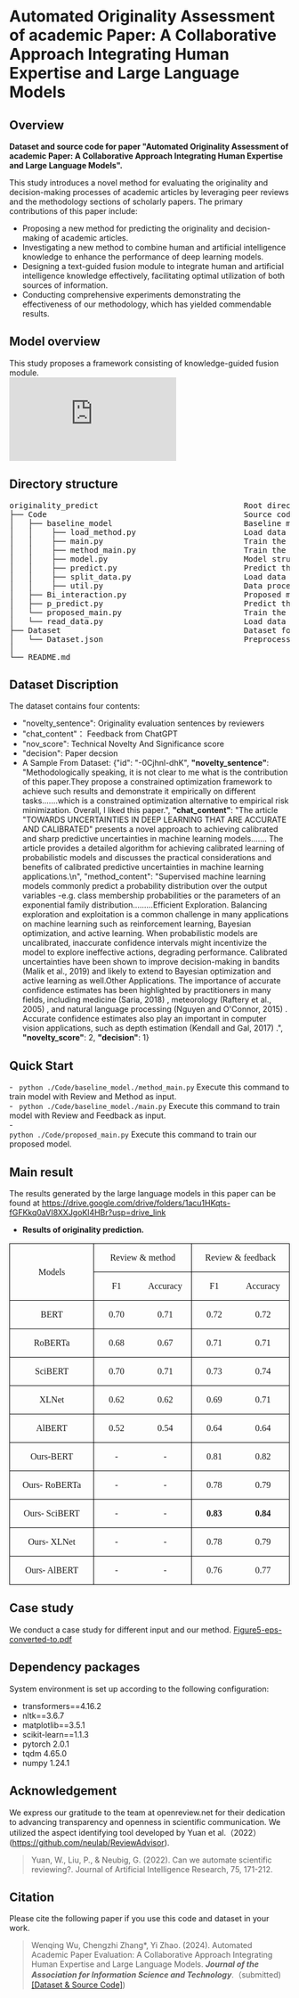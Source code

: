 # Automated Originality Assessment of academic Paper: A Collaborative Approach Integrating Human Expertise and Large Language Models

## Overview

**Dataset and source code for paper "Automated Originality Assessment of academic Paper: A Collaborative Approach Integrating Human Expertise and Large Language Models".**

This study introduces a novel method for evaluating the originality and decision-making processes of academic articles by leveraging peer reviews and the methodology sections of scholarly papers. The primary contributions of this paper include:

- Proposing a new method for predicting the originality and decision-making of academic articles.
- Investigating a new method to combine human and artificial intelligence knowledge to enhance the performance of deep learning models.
- Designing a text-guided fusion module to integrate human and artificial intelligence knowledge effectively, facilitating optimal utilization of both sources of information.
- Conducting comprehensive experiments demonstrating the effectiveness of our methodology, which has yielded commendable results.

## Model overview

This study proposes a framework consisting of knowledge-guided fusion module.<br>
![Figure4-eps-converted-to.pdf](https://github.com/user-attachments/files/20149405/Figure4-eps-converted-to.pdf)

## Directory structure

<pre>
originality_predict                               Root directory
├── Code                                          Source code folder
│   ├── baseline_model                            Baseline model folder
│   │    ├── load_method.py                       Load data for Review and Method as input
│   │    ├── main.py                              Train the model for Review and Feedback as input
│   │    ├── method_main.py                       Train the model for Review and Method as input
│   │    ├── model.py                             Model structure
│   │    ├── predict.py                           Predict the result
│   │    ├── split_data.py                        Load data for Review and Feedback as input
│   │    ├── util.py                              Data process tool
│   ├── Bi_interaction.py                         Proposed model structure      
│   ├── p_predict.py                              Predict the result
│   └── proposed_main.py                          Train the proposed model 
│   └── read_data.py                              Load data for Review and Feedback
├── Dataset                                       Dataset folder
│   └── Dataset.json                              Preprocessed Dataset
│
└── README.md
</pre>
## Dataset Discription

The dataset contains four contents: 
  - "novelty_sentence": Originality evaluation sentences by reviewers
  - "chat_content"： Feedback from ChatGPT
  - "nov_score":  Technical Novelty And Significance score
  - "decision":  Paper decsion
  - A Sample From Dataset: 
{"id": "-0Cjhnl-dhK",
**"novelty_sentence"**: "Methodologically speaking, it is not clear to me what is the contribution of this paper.They propose a constrained optimization framework to achieve such results and demonstrate it empirically on different tasks.......which is a constrained optimization alternative to empirical risk minimization. Overall, I liked this paper.", 
**"chat_content"**: "The article \"TOWARDS UNCERTAINTIES IN DEEP LEARNING THAT ARE ACCURATE AND CALIBRATED\" presents a novel approach to achieving calibrated and sharp predictive uncertainties in machine learning models....... The article provides a detailed algorithm for achieving calibrated learning of probabilistic models and discusses the practical considerations and benefits of calibrated predictive uncertainties in machine learning applications.\n", "method_content": "Supervised machine learning models commonly predict a probability distribution over the output variables -e.g. class membership probabilities or the parameters of an exponential family distribution.........Efficient Exploration. Balancing exploration and exploitation is a common challenge in many applications on machine learning such as reinforcement learning, Bayesian optimization, and active learning. When probabilistic models are uncalibrated, inaccurate confidence intervals might incentivize the model to explore ineffective actions, degrading performance. Calibrated uncertainties have been shown to improve decision-making in bandits (Malik et al., 2019) and likely to extend to Bayesian optimization and active learning as well.Other Applications. The importance of accurate confidence estimates has been highlighted by practitioners in many fields, including medicine (Saria, 2018) , meteorology (Raftery et al., 2005) , and natural language processing (Nguyen and O'Connor, 2015) . Accurate confidence estimates also play an important in computer vision applications, such as depth estimation (Kendall and Gal, 2017) .", 
**"novelty_score"**: 2, 
**"decision"**: 1}
## Quick Start

<b> </b>
    - <code> python ./Code/baseline_model./method_main.py</code>  Execute this command to train model with Review and Method as input.<br>
    - <code> python ./Code/baseline_model./main.py</code>  Execute this command to train model with Review and Feedback as input.<br>
    - <code> python ./Code/proposed_main.py</code>  Execute this command to train our proposed model.<br>
## Main result
The results generated by the large language models in this paper can be found at https://drive.google.com/drive/folders/1acu1HKqts-fGFKkq0aVI8XXJgoKl4HBr?usp=drive_link
- <b>Results of originality prediction.</b><br>
<div align=center>

<table class=MsoTableGrid border=1 cellspacing=0 cellpadding=0
 style='border-collapse:collapse;border:none'>
 <tr>
  <td width=184 rowspan=2 style='width:138.25pt;border:solid windowtext 1.0pt;
  padding:0cm 5.4pt 0cm 5.4pt'>
  <p class=MsoNormal align=center style='text-align:center'><a
  name="_Hlk160115425"><span lang=EN-US style='font-size:12.0pt;font-family:
  "Times New Roman",serif'>Models</span></a></p>
  </td>
  <td width=184 colspan=2 style='width:138.25pt;border:solid windowtext 1.0pt;
  border-left:none;padding:0cm 5.4pt 0cm 5.4pt'>
  <p class=MsoNormal align=center style='text-align:center'><span lang=EN-US
  style='font-size:12.0pt;font-family:"Times New Roman",serif'>Review &amp;
  method</span></p>
  </td>
  <td width=184 colspan=2 style='width:138.3pt;border:solid windowtext 1.0pt;
  border-left:none;padding:0cm 5.4pt 0cm 5.4pt'>
  <p class=MsoNormal align=center style='text-align:center'><span lang=EN-US
  style='font-size:12.0pt;font-family:"Times New Roman",serif'>Review &amp;
  feedback</span></p>
  </td>
 </tr>
 <tr>
  <td width=92 style='width:69.1pt;border:none;border-bottom:solid windowtext 1.0pt;
  padding:0cm 5.4pt 0cm 5.4pt'>
  <p class=MsoNormal align=center style='text-align:center'><span lang=EN-US
  style='font-size:12.0pt;font-family:"Times New Roman",serif'>F1</span></p>
  </td>
  <td width=92 style='width:69.15pt;border-top:none;border-left:none;
  border-bottom:solid windowtext 1.0pt;border-right:solid windowtext 1.0pt;
  padding:0cm 5.4pt 0cm 5.4pt'>
  <p class=MsoNormal align=center style='text-align:center'><span lang=EN-US
  style='font-size:12.0pt;font-family:"Times New Roman",serif'>Accuracy</span></p>
  </td>
  <td width=92 style='width:69.15pt;border:none;border-bottom:solid windowtext 1.0pt;
  padding:0cm 5.4pt 0cm 5.4pt'>
  <p class=MsoNormal align=center style='text-align:center'><span lang=EN-US
  style='font-size:12.0pt;font-family:"Times New Roman",serif'>F1</span></p>
  </td>
  <td width=92 style='width:69.15pt;border-top:none;border-left:none;
  border-bottom:solid windowtext 1.0pt;border-right:solid windowtext 1.0pt;
  padding:0cm 5.4pt 0cm 5.4pt'>
  <p class=MsoNormal align=center style='text-align:center'><span lang=EN-US
  style='font-size:12.0pt;font-family:"Times New Roman",serif'>Accuracy</span></p>
  </td>
 </tr>
 <tr>
  <td width=184 style='width:138.25pt;border:solid windowtext 1.0pt;border-top:
  none;padding:0cm 5.4pt 0cm 5.4pt'>
  <p class=MsoNormal align=center style='text-align:center'><span lang=EN-US
  style='font-size:12.0pt;font-family:"Times New Roman",serif'>BERT</span></p>
  </td>
  <td width=92 style='width:69.1pt;border:none;border-bottom:solid windowtext 1.0pt;
  padding:0cm 5.4pt 0cm 5.4pt'>
  <p class=MsoNormal align=center style='text-align:center'><span lang=EN-US
  style='font-size:12.0pt;font-family:"Times New Roman",serif'>0.70</span></p>
  </td>
  <td width=92 style='width:69.15pt;border-top:none;border-left:none;
  border-bottom:solid windowtext 1.0pt;border-right:solid windowtext 1.0pt;
  padding:0cm 5.4pt 0cm 5.4pt'>
  <p class=MsoNormal align=center style='text-align:center'><span lang=EN-US
  style='font-size:12.0pt;font-family:"Times New Roman",serif'>0.71</span></p>
  </td>
  <td width=92 style='width:69.15pt;border:none;border-bottom:solid windowtext 1.0pt;
  padding:0cm 5.4pt 0cm 5.4pt'>
  <p class=MsoNormal align=center style='text-align:center'><span lang=EN-US
  style='font-size:12.0pt;font-family:"Times New Roman",serif'>0.72</span></p>
  </td>
  <td width=92 style='width:69.15pt;border-top:none;border-left:none;
  border-bottom:solid windowtext 1.0pt;border-right:solid windowtext 1.0pt;
  padding:0cm 5.4pt 0cm 5.4pt'>
  <p class=MsoNormal align=center style='text-align:center'><span lang=EN-US
  style='font-size:12.0pt;font-family:"Times New Roman",serif'>0.72</span></p>
  </td>
 </tr>
 <tr>
  <td width=184 style='width:138.25pt;border:solid windowtext 1.0pt;border-top:
  none;padding:0cm 5.4pt 0cm 5.4pt'>
  <p class=MsoNormal align=center style='text-align:center'><span lang=EN-US
  style='font-size:12.0pt;font-family:"Times New Roman",serif'>RoBERTa</span></p>
  </td>
  <td width=92 style='width:69.1pt;border:none;border-bottom:solid windowtext 1.0pt;
  padding:0cm 5.4pt 0cm 5.4pt'>
  <p class=MsoNormal align=center style='text-align:center'><span lang=EN-US
  style='font-size:12.0pt;font-family:"Times New Roman",serif'>0.68</span></p>
  </td>
  <td width=92 style='width:69.15pt;border-top:none;border-left:none;
  border-bottom:solid windowtext 1.0pt;border-right:solid windowtext 1.0pt;
  padding:0cm 5.4pt 0cm 5.4pt'>
  <p class=MsoNormal align=center style='text-align:center'><span lang=EN-US
  style='font-size:12.0pt;font-family:"Times New Roman",serif'>0.67</span></p>
  </td>
  <td width=92 style='width:69.15pt;border:none;border-bottom:solid windowtext 1.0pt;
  padding:0cm 5.4pt 0cm 5.4pt'>
  <p class=MsoNormal align=center style='text-align:center'><span lang=EN-US
  style='font-size:12.0pt;font-family:"Times New Roman",serif'>0.71</span></p>
  </td>
  <td width=92 style='width:69.15pt;border-top:none;border-left:none;
  border-bottom:solid windowtext 1.0pt;border-right:solid windowtext 1.0pt;
  padding:0cm 5.4pt 0cm 5.4pt'>
  <p class=MsoNormal align=center style='text-align:center'><span lang=EN-US
  style='font-size:12.0pt;font-family:"Times New Roman",serif'>0.71</span></p>
  </td>
 </tr>
 <tr>
  <td width=184 style='width:138.25pt;border:solid windowtext 1.0pt;border-top:
  none;padding:0cm 5.4pt 0cm 5.4pt'>
  <p class=MsoNormal align=center style='text-align:center'><span lang=EN-US
  style='font-size:12.0pt;font-family:"Times New Roman",serif'>SciBERT</span></p>
  </td>
  <td width=92 style='width:69.1pt;border:none;border-bottom:solid windowtext 1.0pt;
  padding:0cm 5.4pt 0cm 5.4pt'>
  <p class=MsoNormal align=center style='text-align:center'><span lang=EN-US
  style='font-size:12.0pt;font-family:"Times New Roman",serif'>0.70</span></p>
  </td>
  <td width=92 style='width:69.15pt;border-top:none;border-left:none;
  border-bottom:solid windowtext 1.0pt;border-right:solid windowtext 1.0pt;
  padding:0cm 5.4pt 0cm 5.4pt'>
  <p class=MsoNormal align=center style='text-align:center'><span lang=EN-US
  style='font-size:12.0pt;font-family:"Times New Roman",serif'>0.71</span></p>
  </td>
  <td width=92 style='width:69.15pt;border:none;border-bottom:solid windowtext 1.0pt;
  padding:0cm 5.4pt 0cm 5.4pt'>
  <p class=MsoNormal align=center style='text-align:center'><span lang=EN-US
  style='font-size:12.0pt;font-family:"Times New Roman",serif'>0.73</span></p>
  </td>
  <td width=92 style='width:69.15pt;border-top:none;border-left:none;
  border-bottom:solid windowtext 1.0pt;border-right:solid windowtext 1.0pt;
  padding:0cm 5.4pt 0cm 5.4pt'>
  <p class=MsoNormal align=center style='text-align:center'><span lang=EN-US
  style='font-size:12.0pt;font-family:"Times New Roman",serif'>0.74</span></p>
  </td>
 </tr>
 <tr>
  <td width=184 style='width:138.25pt;border:solid windowtext 1.0pt;border-top:
  none;padding:0cm 5.4pt 0cm 5.4pt'>
  <p class=MsoNormal align=center style='text-align:center'><span lang=EN-US
  style='font-size:12.0pt;font-family:"Times New Roman",serif'>XLNet</span></p>
  </td>
  <td width=92 style='width:69.1pt;border:none;border-bottom:solid windowtext 1.0pt;
  padding:0cm 5.4pt 0cm 5.4pt'>
  <p class=MsoNormal align=center style='text-align:center'><span lang=EN-US
  style='font-size:12.0pt;font-family:"Times New Roman",serif'>0.62</span></p>
  </td>
  <td width=92 style='width:69.15pt;border-top:none;border-left:none;
  border-bottom:solid windowtext 1.0pt;border-right:solid windowtext 1.0pt;
  padding:0cm 5.4pt 0cm 5.4pt'>
  <p class=MsoNormal align=center style='text-align:center'><span lang=EN-US
  style='font-size:12.0pt;font-family:"Times New Roman",serif'>0.62</span></p>
  </td>
  <td width=92 style='width:69.15pt;border:none;border-bottom:solid windowtext 1.0pt;
  padding:0cm 5.4pt 0cm 5.4pt'>
  <p class=MsoNormal align=center style='text-align:center'><span lang=EN-US
  style='font-size:12.0pt;font-family:"Times New Roman",serif'>0.69</span></p>
  </td>
  <td width=92 style='width:69.15pt;border-top:none;border-left:none;
  border-bottom:solid windowtext 1.0pt;border-right:solid windowtext 1.0pt;
  padding:0cm 5.4pt 0cm 5.4pt'>
  <p class=MsoNormal align=center style='text-align:center'><span lang=EN-US
  style='font-size:12.0pt;font-family:"Times New Roman",serif'>0.71</span></p>
  </td>
 </tr>
 <tr>
  <td width=184 style='width:138.25pt;border:solid windowtext 1.0pt;border-top:
  none;padding:0cm 5.4pt 0cm 5.4pt'>
  <p class=MsoNormal align=center style='text-align:center'><span lang=EN-US
  style='font-size:12.0pt;font-family:"Times New Roman",serif'>AlBERT</span></p>
  </td>
  <td width=92 style='width:69.1pt;border:none;border-bottom:solid windowtext 1.0pt;
  padding:0cm 5.4pt 0cm 5.4pt'>
  <p class=MsoNormal align=center style='text-align:center'><span lang=EN-US
  style='font-size:12.0pt;font-family:"Times New Roman",serif'>0.52</span></p>
  </td>
  <td width=92 style='width:69.15pt;border-top:none;border-left:none;
  border-bottom:solid windowtext 1.0pt;border-right:solid windowtext 1.0pt;
  padding:0cm 5.4pt 0cm 5.4pt'>
  <p class=MsoNormal align=center style='text-align:center'><span lang=EN-US
  style='font-size:12.0pt;font-family:"Times New Roman",serif'>0.54</span></p>
  </td>
  <td width=92 style='width:69.15pt;border:none;border-bottom:solid windowtext 1.0pt;
  padding:0cm 5.4pt 0cm 5.4pt'>
  <p class=MsoNormal align=center style='text-align:center'><span lang=EN-US
  style='font-size:12.0pt;font-family:"Times New Roman",serif'>0.64</span></p>
  </td>
  <td width=92 style='width:69.15pt;border-top:none;border-left:none;
  border-bottom:solid windowtext 1.0pt;border-right:solid windowtext 1.0pt;
  padding:0cm 5.4pt 0cm 5.4pt'>
  <p class=MsoNormal align=center style='text-align:center'><span lang=EN-US
  style='font-size:12.0pt;font-family:"Times New Roman",serif'>0.64</span></p>
  </td>
 </tr>
 <tr>
  <td width=184 style='width:138.25pt;border:solid windowtext 1.0pt;border-top:
  none;padding:0cm 5.4pt 0cm 5.4pt'>
  <p class=MsoNormal align=center style='text-align:center'><span lang=EN-US
  style='font-size:12.0pt;font-family:"Times New Roman",serif'>Ours-BERT</span></p>
  </td>
  <td width=92 style='width:69.1pt;border:none;border-bottom:solid windowtext 1.0pt;
  padding:0cm 5.4pt 0cm 5.4pt'>
  <p class=MsoNormal align=center style='text-align:center'><span lang=EN-US
  style='font-size:12.0pt;font-family:"Times New Roman",serif'>-</span></p>
  </td>
  <td width=92 style='width:69.15pt;border-top:none;border-left:none;
  border-bottom:solid windowtext 1.0pt;border-right:solid windowtext 1.0pt;
  padding:0cm 5.4pt 0cm 5.4pt'>
  <p class=MsoNormal align=center style='text-align:center'><span lang=EN-US
  style='font-size:12.0pt;font-family:"Times New Roman",serif'>-</span></p>
  </td>
  <td width=92 style='width:69.15pt;border:none;border-bottom:solid windowtext 1.0pt;
  padding:0cm 5.4pt 0cm 5.4pt'>
  <p class=MsoNormal align=center style='text-align:center'><span lang=EN-US
  style='font-size:12.0pt;font-family:"Times New Roman",serif'>0.81</span></p>
  </td>
  <td width=92 style='width:69.15pt;border-top:none;border-left:none;
  border-bottom:solid windowtext 1.0pt;border-right:solid windowtext 1.0pt;
  padding:0cm 5.4pt 0cm 5.4pt'>
  <p class=MsoNormal align=center style='text-align:center'><span lang=EN-US
  style='font-size:12.0pt;font-family:"Times New Roman",serif'>0.82</span></p>
  </td>
 </tr>
 <tr>
  <td width=184 style='width:138.25pt;border:solid windowtext 1.0pt;border-top:
  none;padding:0cm 5.4pt 0cm 5.4pt'>
  <p class=MsoNormal align=center style='text-align:center'><span lang=EN-US
  style='font-size:12.0pt;font-family:"Times New Roman",serif'>Ours- RoBERTa</span></p>
  </td>
  <td width=92 style='width:69.1pt;border:none;border-bottom:solid windowtext 1.0pt;
  padding:0cm 5.4pt 0cm 5.4pt'>
  <p class=MsoNormal align=center style='text-align:center'><span lang=EN-US
  style='font-size:12.0pt;font-family:"Times New Roman",serif'>-</span></p>
  </td>
  <td width=92 style='width:69.15pt;border-top:none;border-left:none;
  border-bottom:solid windowtext 1.0pt;border-right:solid windowtext 1.0pt;
  padding:0cm 5.4pt 0cm 5.4pt'>
  <p class=MsoNormal align=center style='text-align:center'><span lang=EN-US
  style='font-size:12.0pt;font-family:"Times New Roman",serif'>-</span></p>
  </td>
  <td width=92 style='width:69.15pt;border:none;border-bottom:solid windowtext 1.0pt;
  padding:0cm 5.4pt 0cm 5.4pt'>
  <p class=MsoNormal align=center style='text-align:center'><span lang=EN-US
  style='font-size:12.0pt;font-family:"Times New Roman",serif'>0.78</span></p>
  </td>
  <td width=92 style='width:69.15pt;border-top:none;border-left:none;
  border-bottom:solid windowtext 1.0pt;border-right:solid windowtext 1.0pt;
  padding:0cm 5.4pt 0cm 5.4pt'>
  <p class=MsoNormal align=center style='text-align:center'><span lang=EN-US
  style='font-size:12.0pt;font-family:"Times New Roman",serif'>0.79</span></p>
  </td>
 </tr>
 <tr>
  <td width=184 style='width:138.25pt;border:solid windowtext 1.0pt;border-top:
  none;padding:0cm 5.4pt 0cm 5.4pt'>
  <p class=MsoNormal align=center style='text-align:center'><span lang=EN-US
  style='font-size:12.0pt;font-family:"Times New Roman",serif'>Ours- SciBERT</span></p>
  </td>
  <td width=92 style='width:69.1pt;border:none;border-bottom:solid windowtext 1.0pt;
  padding:0cm 5.4pt 0cm 5.4pt'>
  <p class=MsoNormal align=center style='text-align:center'><span lang=EN-US
  style='font-size:12.0pt;font-family:"Times New Roman",serif'>-</span></p>
  </td>
  <td width=92 style='width:69.15pt;border-top:none;border-left:none;
  border-bottom:solid windowtext 1.0pt;border-right:solid windowtext 1.0pt;
  padding:0cm 5.4pt 0cm 5.4pt'>
  <p class=MsoNormal align=center style='text-align:center'><span lang=EN-US
  style='font-size:12.0pt;font-family:"Times New Roman",serif'>-</span></p>
  </td>
  <td width=92 style='width:69.15pt;border:none;border-bottom:solid windowtext 1.0pt;
  padding:0cm 5.4pt 0cm 5.4pt'>
  <p class=MsoNormal align=center style='text-align:center'><b><span
  lang=EN-US style='font-size:12.0pt;font-family:"Times New Roman",serif'>0.83</span></b></p>
  </td>
  <td width=92 style='width:69.15pt;border-top:none;border-left:none;
  border-bottom:solid windowtext 1.0pt;border-right:solid windowtext 1.0pt;
  padding:0cm 5.4pt 0cm 5.4pt'>
  <p class=MsoNormal align=center style='text-align:center'><b><span
  lang=EN-US style='font-size:12.0pt;font-family:"Times New Roman",serif'>0.84</span></b></p>
  </td>
 </tr>
 <tr>
  <td width=184 style='width:138.25pt;border:solid windowtext 1.0pt;border-top:
  none;padding:0cm 5.4pt 0cm 5.4pt'>
  <p class=MsoNormal align=center style='text-align:center'><span lang=EN-US
  style='font-size:12.0pt;font-family:"Times New Roman",serif'>Ours- XLNet</span></p>
  </td>
  <td width=92 style='width:69.1pt;border:none;border-bottom:solid windowtext 1.0pt;
  padding:0cm 5.4pt 0cm 5.4pt'>
  <p class=MsoNormal align=center style='text-align:center'><span lang=EN-US
  style='font-size:12.0pt;font-family:"Times New Roman",serif'>-</span></p>
  </td>
  <td width=92 style='width:69.15pt;border-top:none;border-left:none;
  border-bottom:solid windowtext 1.0pt;border-right:solid windowtext 1.0pt;
  padding:0cm 5.4pt 0cm 5.4pt'>
  <p class=MsoNormal align=center style='text-align:center'><span lang=EN-US
  style='font-size:12.0pt;font-family:"Times New Roman",serif'>-</span></p>
  </td>
  <td width=92 style='width:69.15pt;border:none;border-bottom:solid windowtext 1.0pt;
  padding:0cm 5.4pt 0cm 5.4pt'>
  <p class=MsoNormal align=center style='text-align:center'><span lang=EN-US
  style='font-size:12.0pt;font-family:"Times New Roman",serif'>0.78</span></p>
  </td>
  <td width=92 style='width:69.15pt;border-top:none;border-left:none;
  border-bottom:solid windowtext 1.0pt;border-right:solid windowtext 1.0pt;
  padding:0cm 5.4pt 0cm 5.4pt'>
  <p class=MsoNormal align=center style='text-align:center'><span lang=EN-US
  style='font-size:12.0pt;font-family:"Times New Roman",serif'>0.79</span></p>
  </td>
 </tr>
 <tr>
  <td width=184 style='width:138.25pt;border:solid windowtext 1.0pt;border-top:
  none;padding:0cm 5.4pt 0cm 5.4pt'>
  <p class=MsoNormal align=center style='text-align:center'><span lang=EN-US
  style='font-size:12.0pt;font-family:"Times New Roman",serif'>Ours- AlBERT</span></p>
  </td>
  <td width=92 style='width:69.1pt;border:none;border-bottom:solid windowtext 1.0pt;
  padding:0cm 5.4pt 0cm 5.4pt'>
  <p class=MsoNormal align=center style='text-align:center'><span lang=EN-US
  style='font-size:12.0pt;font-family:"Times New Roman",serif'>-</span></p>
  </td>
  <td width=92 style='width:69.15pt;border-top:none;border-left:none;
  border-bottom:solid windowtext 1.0pt;border-right:solid windowtext 1.0pt;
  padding:0cm 5.4pt 0cm 5.4pt'>
  <p class=MsoNormal align=center style='text-align:center'><span lang=EN-US
  style='font-size:12.0pt;font-family:"Times New Roman",serif'>-</span></p>
  </td>
  <td width=92 style='width:69.15pt;border:none;border-bottom:solid windowtext 1.0pt;
  padding:0cm 5.4pt 0cm 5.4pt'>
  <p class=MsoNormal align=center style='text-align:center'><span lang=EN-US
  style='font-size:12.0pt;font-family:"Times New Roman",serif'>0.76</span></p>
  </td>
  <td width=92 style='width:69.15pt;border-top:none;border-left:none;
  border-bottom:solid windowtext 1.0pt;border-right:solid windowtext 1.0pt;
  padding:0cm 5.4pt 0cm 5.4pt'>
  <p class=MsoNormal align=center style='text-align:center'><span lang=EN-US
  style='font-size:12.0pt;font-family:"Times New Roman",serif'>0.77</span></p>
  </td>
 </tr>
</table>

</div>


## Case study

We conduct a case study for different input and our method.
[Figure5-eps-converted-to.pdf](https://github.com/user-attachments/files/20149407/Figure5-eps-converted-to.pdf)


## Dependency packages
System environment is set up according to the following configuration:
- transformers==4.16.2
- nltk==3.6.7
- matplotlib==3.5.1
- scikit-learn==1.1.3
- pytorch 2.0.1
- tqdm 4.65.0
- numpy 1.24.1

## Acknowledgement

We express our gratitude to the team at openreview.net for their dedication to advancing transparency and openness in scientific communication. We utilized the aspect identifying tool developed by Yuan et al.（2022）(https://github.com/neulab/ReviewAdvisor).

>Yuan, W., Liu, P., & Neubig, G. (2022). Can we automate scientific reviewing?. Journal of Artificial Intelligence Research, 75, 171-212.<br>


## Citation
Please cite the following paper if you use this code and dataset in your work.
    
>Wenqing Wu, Chengzhi Zhang\*, Yi Zhao. (2024). Automated Academic Paper Evaluation: A Collaborative Approach Integrating Human Expertise and Large Language Models. ***Journal of the Association for Information Science and Technology***.（submitted)  [[Dataset & Source Code]](https://github.com/njust-winchy/originality_predict/)) 

